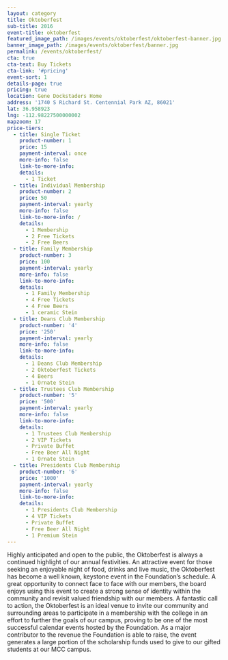```yaml
---
layout: category
title: Oktoberfest
sub-title: 2016
event-title: oktoberfest
featured_image_path: /images/events/oktoberfest/oktoberfest-banner.jpg
banner_image_path: /images/events/oktoberfest/banner.jpg
permalink: /events/oktoberfest/
cta: true
cta-text: Buy Tickets
cta-link: '#pricing'
event-sort: 1
details-page: true
pricing: true
location: Gene Dockstaders Home
address: '1740 S Richard St. Centennial Park AZ, 86021'
lat: 36.958923
lng: -112.98227500000002
mapzoom: 17
price-tiers:
  - title: Single Ticket
    product-number: 1
    price: 15
    payment-interval: once
    more-info: false
    link-to-more-info:
    details:
      - 1 Ticket
  - title: Individual Membership
    product-number: 2
    price: 50
    payment-interval: yearly
    more-info: false
    link-to-more-info: /
    details:
      - 1 Membership
      - 2 Free Tickets
      - 2 Free Beers
  - title: Family Membership
    product-number: 3
    price: 100
    payment-interval: yearly
    more-info: false
    link-to-more-info:
    details:
      - 1 Family Membership
      - 4 Free Tickets
      - 4 Free Beers
      - 1 ceramic Stein
  - title: Deans Club Membership
    product-number: '4'
    price: '250'
    payment-interval: yearly
    more-info: false
    link-to-more-info:
    details:
      - 1 Deans Club Membership
      - 2 Oktoberfest Tickets
      - 4 Beers
      - 1 Ornate Stein
  - title: Trustees Club Membership
    product-number: '5'
    price: '500'
    payment-interval: yearly
    more-info: false
    link-to-more-info:
    details:
      - 1 Trustees Club Membership
      - 2 VIP Tickets
      - Private Buffet
      - Free Beer All Night
      - 1 Ornate Stein
  - title: Presidents Club Membership
    product-number: '6'
    price: '1000'
    payment-interval: yearly
    more-info: false
    link-to-more-info:
    details:
      - 1 Presidents Club Membership
      - 4 VIP Tickets
      - Private Buffet
      - Free Beer All Night
      - 1 Premium Stein
---
```



Highly anticipated and open to the public, the Oktoberfest is always a continued highlight of our annual festivities. An attractive event for those seeking an enjoyable night of food, drinks and live music, the Oktoberfest has become a  well known, keystone event in the Foundation’s schedule. <!--more--> A great opportunity to connect face to face with our members, the board enjoys using this event to create a strong sense of identity within the community and revisit valued friendship with our members. A fantastic call to action, the Oktoberfest is an ideal venue to invite our community and surrounding areas to participate in a membership with the college in an effort to further the goals of our campus, proving to be one of the most successful calendar events hosted by the Foundation. As a major contributor to the revenue the Foundation is able to raise, the event generates a large portion of the scholarship funds used to give to our gifted students at our MCC campus.
